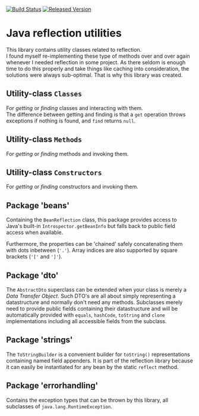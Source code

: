 [![Build Status][ci-img]][ci]
[![Released Version][maven-img]][maven]

# Java reflection utilities

This library contains utility classes related to reflection.  
I found myself re-implementing these type of methods over and over again 
whenever I needed reflection in some project.
As there seldom is enough time to do this properly and take things like caching
into consideration, the solutions were always sub-optimal.
That is why this library was created.

## Utility-class `Classes`

For _getting_ or _finding_ classes and interacting with them.  
The difference between getting and finding is that a `get` operation
throws exceptions if nothing is found, and `find` returns `null`.

## Utility-class `Methods`

For _getting_ or _finding_ methods and invoking them.

## Utility-class `Constructors`

For _getting_ or _finding_ constructors and invoking them.

## Package 'beans'

Containing the `BeanReflection` class, this package provides access to 
Java's built-in `Introspector.getBeanInfo` but falls back to public field access
when available.

Furthermore, the properties can be 'chained' safely concatenating them 
with dots inbetween (`'.'`). Array indices are also supported by square brackets (`'['` and `']'`).

## Package 'dto'

The `AbstractDto` superclass can be extended when your class is merely a *Data Transfer Object*.
Such DTO's are all about simply representing a datastructure and normally don't need any methods.
Subclasses merely need to provide public fields containing their datastructure
and will be automatically provided with `equals`, `hashCode`, `toString` and `clone`
implementations including all accessible fields from the subclass.

## Package 'strings'

The `ToStringBuilder` is a convenient builder for `toString()` representations 
containing named field appenders. It is part of the reflection library because 
it can easily be instantiated for any bean by the static `reflect` method.

## Package 'errorhandling'

Contains the exception types that can be thrown by this library,
all subclasses of `java.lang.RuntimeException`.


  [ci-img]: https://img.shields.io/travis/talsma-ict/reflection/master.svg
  [ci]: https://travis-ci.org/talsma-ict/reflection
  [maven-img]: https://img.shields.io/maven-central/v/nl.talsmasoftware/reflection.svg
  [maven]: http://search.maven.org/#search%7Cga%7C1%7Cg%3A%22nl.talsmasoftware%22%20AND%20a%3A%22reflection%22
